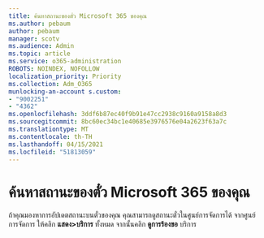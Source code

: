 ```yaml
---
title: ค้นหาสถานะของตั๋ว Microsoft 365 ของคุณ
ms.author: pebaum
author: pebaum
manager: scotv
ms.audience: Admin
ms.topic: article
ms.service: o365-administration
ROBOTS: NOINDEX, NOFOLLOW
localization_priority: Priority
ms.collection: Adm_O365
munlocking-an-account s.custom:
- "9002251"
- "4362"
ms.openlocfilehash: 3ddf6b87ec40f9b91e47cc2938c9160a9158a8d3
ms.sourcegitcommit: 8bc60ec34bc1e40685e3976576e04a2623f63a7c
ms.translationtype: MT
ms.contentlocale: th-TH
ms.lasthandoff: 04/15/2021
ms.locfileid: "51813059"
---
```

# <a name="find-the-status-of-your-microsoft-365-ticket"></a>ค้นหาสถานะของตั๋ว Microsoft 365 ของคุณ

ถ้าคุณมองหาการอัปเดตสถานะบนตั๋วของคุณ คุณสามารถดูสถานะตั๋วในศูนย์การจัดการได้ จากศูนย์การจัดการ ให้คลิก **แสดง>บริการ** ทั้งหมด จากนั้นคลิก **ดูการร้องขอ** บริการ
